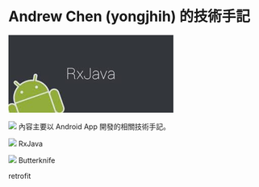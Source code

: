 # Andrew Chen (yongjhih) 的技術手記

![](cover.jpg)

![](https://avatars3.githubusercontent.com/u/213736?v=3&s=40)
內容主要以 Android App 開發的相關技術手記。

![](https://avatars1.githubusercontent.com/u/6407041?v=3&s=40) RxJava

<img src="http://jakewharton.github.io/butterknife/static/logo.png" width="40" /> Butterknife

retrofit

